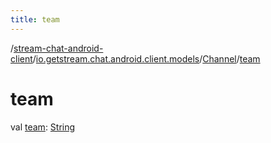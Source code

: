 ```yaml
---
title: team
---
```

/[stream-chat-android-client](../../index.md)/[io.getstream.chat.android.client.models](../index.md)/[Channel](index.md)/[team](team.md)  
  
  
  
# team  
val [team](team.md): [String](https://kotlinlang.org/api/latest/jvm/stdlib/kotlin/-string/index.html)
